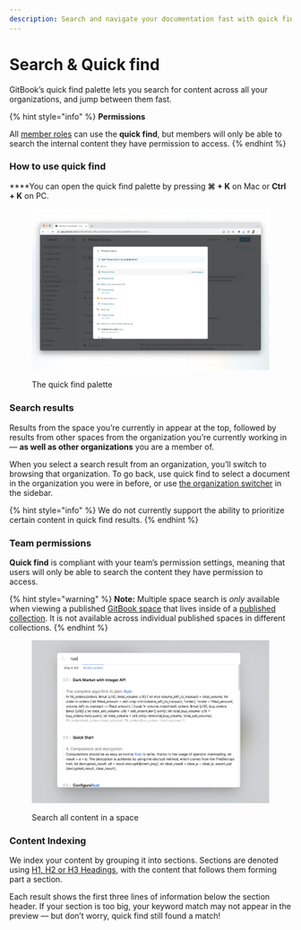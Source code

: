 ```yaml
---
description: Search and navigate your documentation fast with quick find.
---
```


# Search & Quick find

GitBook’s quick find palette lets you search for content across all your organizations, and jump between them fast.

{% hint style="info" %}
**Permissions**

All [member roles](../../account-management/member-management/roles.md) can use the **quick find**, but members will only be able to search the internal content they have permission to access.‌
{% endhint %}

### How to use quick find

**​**You can open the quick find palette by pressing **⌘ + K** on Mac or **Ctrl + K** on PC.

<figure><img src="../../.gitbook/assets/quick-find.png" alt=""><figcaption><p>The quick find palette</p></figcaption></figure>

### Search results <a href="#display-of-results" id="display-of-results"></a>

Results from the space you’re currently in appear at the top, followed by results from other spaces from the organization you’re currently working in — **as well as other organizations** you are a member of.

When you select a search result from an organization, you’ll switch to browsing that organization. To go back, use quick find to select a document in the organization you were in before, or use [the organization switcher](../editor/navigation.md#the-sidebar) in the sidebar.

{% hint style="info" %}
We do not currently support the ability to prioritize certain content in quick find results.
{% endhint %}

### ​Team permissions <a href="#team-permissions" id="team-permissions"></a>

**Quick find** is compliant with your team’s permission settings, meaning that users will only be able to search the content they have permission to access.‌

{% hint style="warning" %}
**Note:** Multiple space search is _only_ available when viewing a published [GitBook space](../editor/content-structure/what-is-a-space.md) that lives inside of a [published collection](../../collaboration/share/share-a-collection.md). It is not available across individual published spaces in different collections.&#x20;
{% endhint %}

<figure><img src="../../.gitbook/assets/Screenshot 2024-02-15 at 11.35.11.png" alt=""><figcaption><p>Search all content in a space</p></figcaption></figure>

### Content Indexing <a href="#indexation" id="indexation"></a>

We index your content by grouping it into sections. Sections are denoted using [H1, H2 or H3 Headings](../blocks/heading.md), with the content that follows them forming part a section.

Each result shows the first three lines of information below the section header. If your section is too big,  your keyword match may not appear in the preview — but don’t worry, quick find still found a match!
